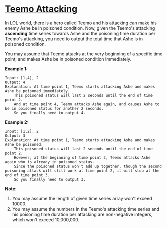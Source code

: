 # [Teemo Attacking](https://leetcode.com/explore/challenge/card/september-leetcoding-challenge/557/week-4-september-22nd-september-28th/3473/)

In LOL world, there is a hero called Teemo and his attacking can make his enemy Ashe be in poisoned condition. Now, given the Teemo's attacking **ascending** time series towards Ashe and the poisoning time duration per Teemo's attacking, you need to output the total time that Ashe is in poisoned condition.

You may assume that Teemo attacks at the very beginning of a specific time point, and makes Ashe be in poisoned condition immediately.

**Example 1:**

```
Input: [1,4], 2
Output: 4
Explanation: At time point 1, Teemo starts attacking Ashe and makes Ashe be poisoned immediately.
    This poisoned status will last 2 seconds until the end of time point 2.
    And at time point 4, Teemo attacks Ashe again, and causes Ashe to be in poisoned status for another 2 seconds.
    So you finally need to output 4.
```

**Example 2:**

```
Input: [1,2], 2
Output: 3
Explanation: At time point 1, Teemo starts attacking Ashe and makes Ashe be poisoned.
    This poisoned status will last 2 seconds until the end of time point 2.
    However, at the beginning of time point 2, Teemo attacks Ashe again who is already in poisoned status.
    Since the poisoned status won't add up together, though the second poisoning attack will still work at time point 2, it will stop at the end of time point 3.
    So you finally need to output 3.
```

**Note:**

1. You may assume the length of given time series array won't exceed 10000.
2. You may assume the numbers in the Teemo's attacking time series and his poisoning time duration per attacking are non-negative integers, which won't exceed 10,000,000.
